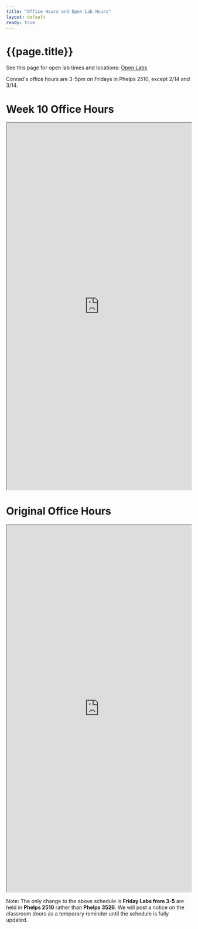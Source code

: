 ```yaml
---
title: "Office Hours and Open Lab Hours"
layout: default
ready: true
---
```


# {{page.title}}

See this page for open lab times and locations: [Open Labs](https://open-lab-scheduler.herokuapp.com)

Conrad's office hours are 3-5pm on Fridays in Phelps 2510, except 2/14 and 3/14.


<style>
  iframe { width: 100%; height: 1000px; overflow: scroll; }  
</style>

# Week 10 Office Hours

<iframe src="https://docs.google.com/spreadsheets/d/e/2PACX-1vTJPUmUS7Md_OPW2FXwiQ7-XgnAgo-eNXO2KbpX8153V1nZ3GUX5t52JcZzujZ5y1NY62aNRHPn4uHl/pubhtml?widget=true&amp;headers=false"></iframe>

# Original Office Hours


<iframe src="https://docs.google.com/spreadsheets/d/e/2PACX-1vSpVyxmlsoYbd3sKRuiF6MU4-QaFJ0SV9KsGwnA__n3Y0NSDevsLy2p_JJyCUXjsmqeiGxuXiGx8vnC/pubhtml?gid=2106887835&amp;single=true&amp;widget=true&amp;headers=false"></iframe>

Note: The only change to the above schedule is **Friday Labs from 3-5** are held in **Phelps 2510** rather than **Phelps 3526**. We will post a notice on the classroom doors as a temporary reminder until the schedule is fully updated. 
